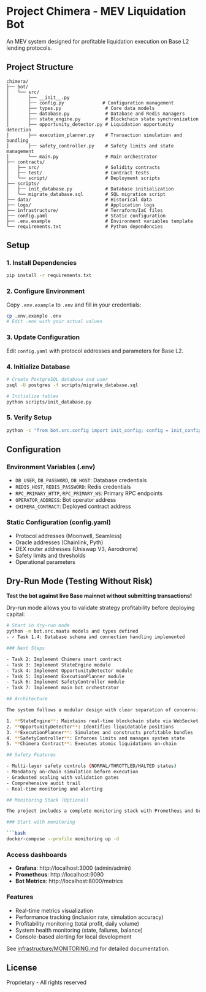 # Project Chimera - MEV Liquidation Bot

An MEV system designed for profitable liquidation execution on Base L2 lending protocols.

## Project Structure

```
chimera/
├── bot/
│   └── src/
│       ├── __init__.py
│       ├── config.py              # Configuration management
│       ├── types.py                # Core data models
│       ├── database.py             # Database and Redis managers
│       ├── state_engine.py         # Blockchain state synchronization
│       ├── opportunity_detector.py # Liquidation opportunity detection
│       ├── execution_planner.py    # Transaction simulation and bundling
│       ├── safety_controller.py    # Safety limits and state management
│       └── main.py                 # Main orchestrator
├── contracts/
│   ├── src/                        # Solidity contracts
│   ├── test/                       # Contract tests
│   └── script/                     # Deployment scripts
├── scripts/
│   ├── init_database.py            # Database initialization
│   └── migrate_database.sql        # SQL migration script
├── data/                           # Historical data
├── logs/                           # Application logs
├── infrastructure/                 # Terraform/IaC files
├── config.yaml                     # Static configuration
├── .env.example                    # Environment variables template
└── requirements.txt                # Python dependencies
```

## Setup

### 1. Install Dependencies

```bash
pip install -r requirements.txt
```

### 2. Configure Environment

Copy `.env.example` to `.env` and fill in your credentials:

```bash
cp .env.example .env
# Edit .env with your actual values
```

### 3. Update Configuration

Edit `config.yaml` with protocol addresses and parameters for Base L2.

### 4. Initialize Database

```bash
# Create PostgreSQL database and user
psql -U postgres -f scripts/migrate_database.sql

# Initialize tables
python scripts/init_database.py
```

### 5. Verify Setup

```bash
python -c "from bot.src.config import init_config; config = init_config(); print('✓ Configuration loaded')"
```

## Configuration

### Environment Variables (.env)

- `DB_USER`, `DB_PASSWORD`, `DB_HOST`: Database credentials
- `REDIS_HOST`, `REDIS_PASSWORD`: Redis credentials
- `RPC_PRIMARY_HTTP`, `RPC_PRIMARY_WS`: Primary RPC endpoints
- `OPERATOR_ADDRESS`: Bot operator address
- `CHIMERA_CONTRACT`: Deployed contract address

### Static Configuration (config.yaml)

- Protocol addresses (Moonwell, Seamless)
- Oracle addresses (Chainlink, Pyth)
- DEX router addresses (Uniswap V3, Aerodrome)
- Safety limits and thresholds
- Operational parameters

## Dry-Run Mode (Testing Without Risk)

**Test the bot against live Base mainnet without submitting transactions!**

Dry-run mode allows you to validate strategy profitability before deploying capital:

```bash
# Start in dry-run mode
python -m bot.src.maata models and types defined
- ✓ Task 1.4: Database schema and connection handling implemented

### Next Steps

- Task 2: Implement Chimera smart contract
- Task 3: Implement StateEngine module
- Task 4: Implement OpportunityDetector module
- Task 5: Implement ExecutionPlanner module
- Task 6: Implement SafetyController module
- Task 7: Implement main bot orchestrator

## Architecture

The system follows a modular design with clear separation of concerns:

1. **StateEngine**: Maintains real-time blockchain state via WebSocket
2. **OpportunityDetector**: Identifies liquidatable positions
3. **ExecutionPlanner**: Simulates and constructs profitable bundles
4. **SafetyController**: Enforces limits and manages system state
5. **Chimera Contract**: Executes atomic liquidations on-chain

## Safety Features

- Multi-layer safety controls (NORMAL/THROTTLED/HALTED states)
- Mandatory on-chain simulation before execution
- Graduated scaling with validation gates
- Comprehensive audit trail
- Real-time monitoring and alerting

## Monitoring Stack (Optional)

The project includes a complete monitoring stack with Prometheus and Grafana for local development:

### Start with monitoring

```bash
docker-compose --profile monitoring up -d
```

### Access dashboards

- **Grafana**: http://localhost:3000 (admin/admin)
- **Prometheus**: http://localhost:9090
- **Bot Metrics**: http://localhost:8000/metrics

### Features

- Real-time metrics visualization
- Performance tracking (inclusion rate, simulation accuracy)
- Profitability monitoring (total profit, daily volume)
- System health monitoring (state, failures, balance)
- Console-based alerting for local development

See [infrastructure/MONITORING.md](infrastructure/MONITORING.md) for detailed documentation.

## License

Proprietary - All rights reserved
